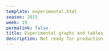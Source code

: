 ```yaml
---
template: experimental.html
season: 2015
week: 19
permalink: false
title: Experimental graphs and tables
description: Not ready for production
---
```


